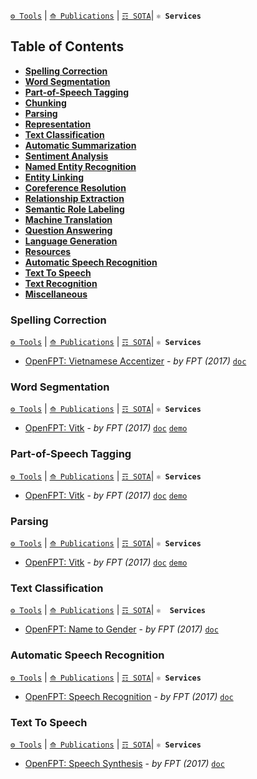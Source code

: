 [`⚙ Tools`](https://github.com/magizbox/underthesea/wiki/Vietnamese-NLP-Tools) | [`⟰ Publications`](https://github.com/magizbox/underthesea/wiki/Vietnamese-NLP-Publications) | [`☶ SOTA`](https://github.com/magizbox/underthesea/wiki/Vietnamese-NLP-SOTA)| **`⚛ Services`** 

## Table of Contents

* [**Spelling Correction**](#spelling-correction)
* [**Word Segmentation**](#word-segmentation)
* [**Part-of-Speech Tagging**](#part-of-speech-tagging)
* [**Chunking**](#chunking)
* [**Parsing**](#parsing)
* [**Representation**](#representation)
* [**Text Classification**](#text-classification)
* [**Automatic Summarization**](#automatic-summarization)
* [**Sentiment Analysis**](#sentiment-analysis)
* [**Named Entity Recognition**](#named-entity-recognition)
* [**Entity Linking**](#entity-linking)
* [**Coreference Resolution**](#coreference-resolution)
* [**Relationship Extraction**](#relationship-extraction)
* [**Semantic Role Labeling**](#semantic-role-labeling)
* [**Machine Translation**](#machine-translation)
* [**Question Answering**](#question-answering)
* [**Language Generation**](#language-generation)
* [**Resources**](#resources)
* [**Automatic Speech Recognition**](#automatic-speech-recognition)
* [**Text To Speech**](#text-to-speech)
* [**Text Recognition**](#text-recognition)
* [**Miscellaneous**](#miscellaneous)

### Spelling Correction

[`⚙ Tools`](https://github.com/magizbox/underthesea/wiki/Vietnamese-NLP-Tools#spelling-correction) | [`⟰ Publications`](https://github.com/magizbox/underthesea/wiki/Vietnamese-NLP-Publications#spelling-correction) | [`☶ SOTA`](https://github.com/magizbox/underthesea/wiki/Vietnamese-NLP-SOTA#spelling-correction)| **`⚛ Services`** 

* [OpenFPT: Vietnamese Accentizer](http://doc.openfpt.vn/#vietnamese-accentizer) - *by FPT (2017)* [`doc`](http://doc.openfpt.vn/#vietnamese-accentizer)

### Word Segmentation

[`⚙ Tools`](https://github.com/magizbox/underthesea/wiki/Vietnamese-NLP-Tools#word-segmentation) | [`⟰ Publications`](https://github.com/magizbox/underthesea/wiki/Vietnamese-NLP-Publications#word-segmentation) | [`☶ SOTA`](https://github.com/magizbox/underthesea/wiki/Vietnamese-NLP-SOTA#word-segmentation)| **`⚛ Services`** 

* [OpenFPT: Vitk](http://doc.openfpt.vn/#vitk) - *by FPT (2017)* [`doc`](http://doc.openfpt.vn/#vitk) [`demo`](http://vitkdemo.openfpt.vn/)

### Part-of-Speech Tagging

[`⚙ Tools`](https://github.com/magizbox/underthesea/wiki/Vietnamese-NLP-Tools#part-of-speech-tagging) | [`⟰ Publications`](https://github.com/magizbox/underthesea/wiki/Vietnamese-NLP-Publications#part-of-speech-tagging) | [`☶ SOTA`](https://github.com/magizbox/underthesea/wiki/Vietnamese-NLP-SOTA#part-of-speech-tagging)| **`⚛ Services`** 

* [OpenFPT: Vitk](http://doc.openfpt.vn/#vitk) - *by FPT (2017)* [`doc`](http://doc.openfpt.vn/#vitk) [`demo`](http://vitkdemo.openfpt.vn/)

### Parsing

[`⚙ Tools`](https://github.com/magizbox/underthesea/wiki/Vietnamese-NLP-Tools#parsing) | [`⟰ Publications`](https://github.com/magizbox/underthesea/wiki/Vietnamese-NLP-Publications#parsing) | [`☶ SOTA`](https://github.com/magizbox/underthesea/wiki/Vietnamese-NLP-SOTA#parsing)| **`⚛ Services`** 

* [OpenFPT: Vitk](http://doc.openfpt.vn/#vitk) - *by FPT (2017)* [`doc`](http://doc.openfpt.vn/#vitk) [`demo`](http://vitkdemo.openfpt.vn/)

### Text Classification

[`⚙ Tools`](https://github.com/magizbox/underthesea/wiki/Vietnamese-NLP-Tools#text-classification) | [`⟰ Publications`](https://github.com/magizbox/underthesea/wiki/Vietnamese-NLP-Publications#text-classification) | [`☶ SOTA`](https://github.com/magizbox/underthesea/wiki/Vietnamese-NLP-SOTA#text-classification)| **`⚛ 
Services`** 

* [OpenFPT: Name to Gender](http://doc.openfpt.vn/#name-to-gender) - *by FPT (2017)* [`doc`](http://doc.openfpt.vn/#name-to-gender)

### Automatic Speech Recognition

[`⚙ Tools`](https://github.com/magizbox/underthesea/wiki/Vietnamese-NLP-Tools#automatic-speech-recognition) | [`⟰ Publications`](https://github.com/magizbox/underthesea/wiki/Vietnamese-NLP-Publications#automatic-speech-recognition) | [`☶ SOTA`](https://github.com/magizbox/underthesea/wiki/Vietnamese-NLP-SOTA#automatic-speech-recognition)| **`⚛ Services`** 

* [OpenFPT: Speech Recognition](http://doc.openfpt.vn/#speech-recognition) - *by FPT (2017)* [`doc`](http://doc.openfpt.vn/#speech-recognition)

### Text To Speech

[`⚙ Tools`](https://github.com/magizbox/underthesea/wiki/Vietnamese-NLP-Tools#text-to-speech) | [`⟰ Publications`](https://github.com/magizbox/underthesea/wiki/Vietnamese-NLP-Publications#text-to-speech) | [`☶ SOTA`](https://github.com/magizbox/underthesea/wiki/Vietnamese-NLP-SOTA#text-to-speech)| **`⚛ Services`** 

* [OpenFPT: Speech Synthesis](http://doc.openfpt.vn/#speech-synthesis) - *by FPT (2017)* [`doc`](http://doc.openfpt.vn/#speech-synthesis)

